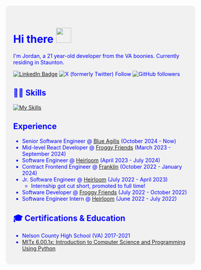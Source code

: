 <div style="color: blue; background-color: #f1f1f1; padding: 20px; border-radius: 10px;">

# Hi there <img src="https://raw.githubusercontent.com/MartinHeinz/MartinHeinz/master/wave.gif" width="40">
I'm Jordan, a 21 year-old developer from the VA boonies. Currently residing in Staunton.

[![LinkedIn Badge](https://img.shields.io/badge/LinkedIn-Profile-informational?style=flat-square&logo=linkedin&logoColor=white&color=blue)](https://www.linkedin.com/in/jordan-baron-b90984201/)
![X (formerly Twitter) Follow](https://img.shields.io/twitter/follow/codedbyjordan?style=flat-square)
![GitHub followers](https://img.shields.io/github/followers/codedbyjordan?color=black&label=codedbyjordan&logo=GitHub&style=flat-square)


## 👨‍💻 Skills
[![My Skills](https://skillicons.dev/icons?i=js,ts,html,css,react,tailwind,next,svelte,figma,md)](https://skillicons.dev)


## Experience
- Senior Software Engineer @ [Blue Agilis](https://blueagilis.com) (October 2024 - Now)
- Mid-level React Developer @ [Froggy Friends](https://froggyfriends.io) (March 2023 - September 2024)
- Software Engineer @ [Heirloom](https://heirloom.io) (April 2023 - July 2024) 
- Contract Frontend Engineer @ [Franklin](https://www.hellofranklin.co) (October 2022 - January 2024)
- Jr. Software Engineer @ [Heirloom](https://heirloom.io) (July 2022 - April 2023)
    - Internship got cut short, promoted to full time!
- Software Developer @ [Froggy Friends](https://froggyfriendsnft.com) (July 2022 - October 2022)
- Software Engineer Intern @ [Heirloom](https://heirloom.io) (June 2022 - July 2022)

## 🎓 Certifications & Education
- Nelson County High School (VA) 2017-2021
- [MITx 6.00.1x: Introduction to Computer Science and Programming Using Python](https://courses.edx.org/certificates/7379d0764cd3434ea2ccb6f9ec42234d)
